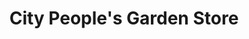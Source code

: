 ---
title: "City People's Garden Store"
url: /seattle/city-peoples-garden-store/
shop: garden centre
---
